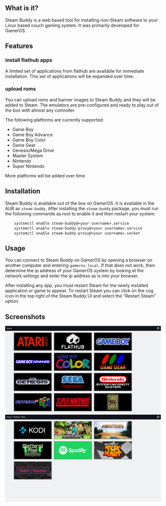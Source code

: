 ## What is it?
Steam Buddy is a web based tool for installing non-Steam software to your Linux based couch gaming system. It was primarily developed for GamerOS.


## Features

### install flathub apps
A limited set of applications from flathub are available for immediate installation. This set of applications will be expanded over time.


### upload roms

You can upload roms and banner images to Steam Buddy and they will be added to Steam. The emulators are pre-configured and ready to play out of the box with almost any controller.

The following platforms are currently supported:
- Game Boy
- Game Boy Advance
- Game Boy Color
- Game Gear
- Genesis/Mega Drive
- Master System
- Nintendo
- Super Nintendo

More platforms will be added over time.

## Installation

Steam Buddy is available out of the box on GamerOS. It is available in the AUR as `steam-buddy`.
After installing the `steam-buddy` package, you must run the following commands as root to enable it and then restart your system:
```
    systemctl enable steam-buddy@<your username>.service
    systemctl enable steam-buddy-proxy@<your username>.service
    systemctl enable steam-buddy-proxy@<your username>.socket
```

## Usage
You can connect to Steam Buddy on GamerOS by opening a browser on another computer and entering `gameros.local`. If that does not work, then determine the ip address of your GamerOS system by looking at the network settings and enter the ip address as is into your browser.

After installing any app, you must restart Steam for the newly installed application or game to appear.
To restart Steam you can click on the cog icon in the top right of the Steam Buddy UI and select the "Restart Steam" option.


## Screenshots

![Platforms](screenshots/platforms.png?raw=true)
![Flathub](screenshots/flathub.png?raw=true)
